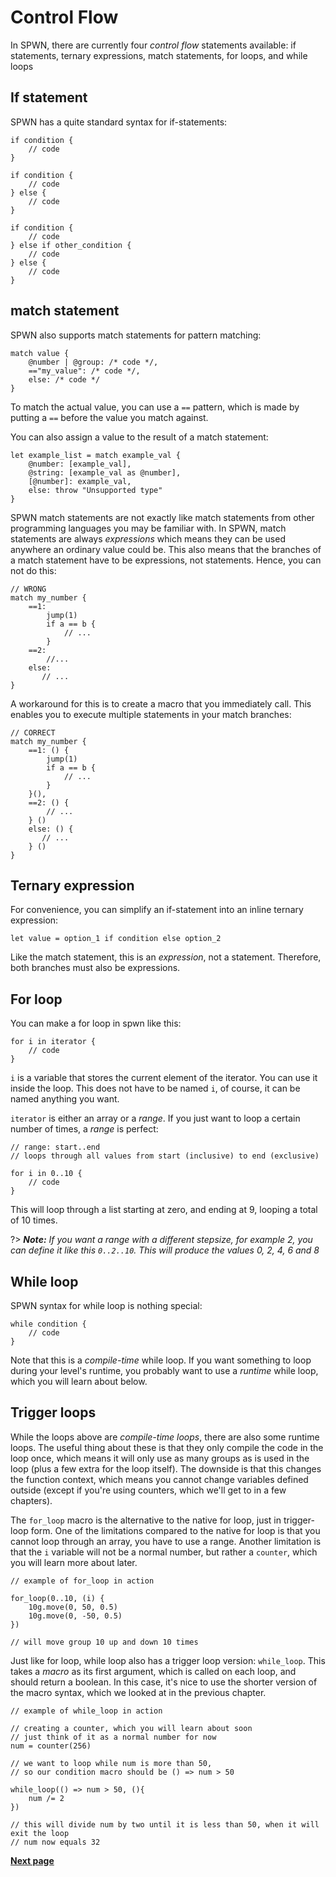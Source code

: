 # Control Flow

In SPWN, there are currently four _control flow_ statements available: if statements, ternary expressions, match statements, for loops, and while loops

## If statement

SPWN has a quite standard syntax for if-statements:

```spwn
if condition {
    // code
}

if condition {
    // code
} else {
    // code
}

if condition {
    // code
} else if other_condition {
    // code
} else {
    // code
}
```

## match statement

SPWN also supports match statements for pattern matching:

```spwn
match value {
    @number | @group: /* code */,
    =="my_value": /* code */,
    else: /* code */
}
```

To match the actual value, you can use a `==` pattern, which is made by putting a `==` before the value you match against.

You can also assign a value to the result of a match statement:

```spwn
let example_list = match example_val {
    @number: [example_val],
    @string: [example_val as @number],
    [@number]: example_val,
    else: throw "Unsupported type"
}
```

SPWN match statements are not exactly like match statements from other programming languages you may be familiar with. In SPWN, match statements are always _expressions_ which means they can be used anywhere an ordinary value could be. This also means that the branches of a match statement have to be expressions, not statements. Hence, you can not do this:

```spwn
// WRONG
match my_number {
    ==1:
        jump(1)
        if a == b {
            // ...
        }
    ==2:
        //...
    else:
       // ...
}
```

A workaround for this is to create a macro that you immediately call. This enables you to execute multiple statements in your match branches:

```spwn
// CORRECT
match my_number {
    ==1: () {
        jump(1)
        if a == b {
            // ...
        }
    }(),
    ==2: () {
        // ...
    } ()
    else: () {
       // ...
    } ()
}
```

## Ternary expression

For convenience, you can simplify an if-statement into an inline ternary expression:

```spwn
let value = option_1 if condition else option_2
```

Like the match statement, this is an _expression_, not a statement. Therefore, both branches must also be expressions.

## For loop

You can make a for loop in spwn like this:

```spwn
for i in iterator {
    // code
}
```

`i` is a variable that stores the current element of the iterator. You can use it inside the loop. This does not have to be named `i`, of course, it can be named anything you want.

`iterator` is either an array or a _range_. If you just want to loop a certain number of times, a _range_ is perfect:

```spwn
// range: start..end
// loops through all values from start (inclusive) to end (exclusive)

for i in 0..10 {
    // code
}
```

This will loop through a list starting at zero, and ending at 9, looping a total of 10 times.

?> _**Note:** If you want a range with a different stepsize, for example 2, you can define it like this `0..2..10`. This will produce the values 0, 2, 4, 6 and 8_

## While loop

SPWN syntax for while loop is nothing special:

```spwn
while condition {
    // code
}
```

Note that this is a _compile-time_ while loop. If you want something to loop during your level's runtime, you probably want to use a _runtime_ while loop, which you will learn about below.

## Trigger loops

While the loops above are _compile-time loops_, there are also some runtime loops. The useful thing about these is that they only compile the code in the loop once, which means it will only use as many groups as is used in the loop (plus a few extra for the loop itself). The downside is that this changes the function context, which means you cannot change variables defined outside (except if you're using counters, which we'll get to in a few chapters).

The `for_loop` macro is the alternative to the native for loop, just in trigger-loop form. One of the limitations compared to the native for loop is that you cannot loop through an array, you have to use a range. Another limitation is that the `i` variable will not be a normal number, but rather a `counter`, which you will learn more about later.

```spwn
// example of for_loop in action

for_loop(0..10, (i) {
    10g.move(0, 50, 0.5)
    10g.move(0, -50, 0.5)
})

// will move group 10 up and down 10 times
```

Just like for loop, while loop also has a trigger loop version: `while_loop`. This takes a _macro_ as its first argument, which is called on each loop, and should return a boolean. In this case, it's nice to use the shorter version of the macro syntax, which we looked at in the previous chapter.

```spwn
// example of while_loop in action

// creating a counter, which you will learn about soon
// just think of it as a normal number for now
num = counter(256)

// we want to loop while num is more than 50,
// so our condition macro should be () => num > 50

while_loop(() => num > 50, (){
    num /= 2
})

// this will divide num by two until it is less than 50, when it will exit the loop
// num now equals 32
```

[**Next page**](./5counter.md)
